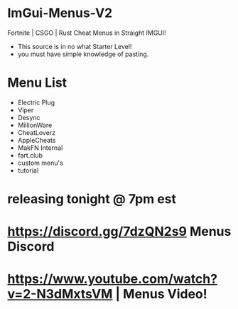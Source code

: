 # ImGui-Menus-V2
Fortnite | CSGO | Rust Cheat Menus in Straight IMGUI!
- This source is in no what Starter Level!
- you must have simple knowledge of pasting.

# Menu List

- Electric Plug
- Viper
- Desync
- MillionWare
- CheatLoverz
- AppleCheats
- MakFN Internal
- fart.club
- custom menu's
- tutorial

# releasing tonight @ 7pm est

# https://discord.gg/7dzQN2s9 Menus Discord
# https://www.youtube.com/watch?v=2-N3dMxtsVM | Menus Video!
